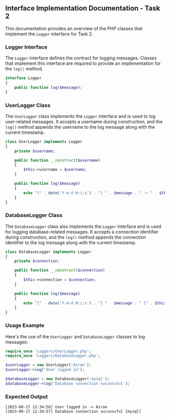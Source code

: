 ## Interface Implementation Documentation - Task 2

This documentation provides an overview of the PHP classes that implement the `Logger` interface for Task 2.

### Logger Interface

The `Logger` interface defines the contract for logging messages. Classes that implement this interface are required to provide an implementation for the `log()` method.

```php
interface Logger
{
    public function log($message);
}
```

### UserLogger Class

The `UserLogger` class implements the `Logger` interface and is used to log user-related messages. It accepts a username during construction, and the `log()` method appends the username to the log message along with the current timestamp.

```php
class UserLogger implements Logger
{
    private $username;

    public function __construct($username)
    {
        $this->username = $username;
    }

    public function log($message)
    {
        echo "[" . date('Y-m-d H:i:s') . "] " . $message . " -> " . $this->username . "\n";
    }
}
```

### DatabaseLogger Class

The `DatabaseLogger` class also implements the `Logger` interface and is used for logging database-related messages. It accepts a connection identifier during construction, and the `log()` method appends the connection identifier to the log message along with the current timestamp.

```php
class DatabaseLogger implements Logger
{
    private $connection;

    public function __construct($connection)
    {
        $this->connection = $connection;
    }

    public function log($message)
    {
        echo "[" . date('Y-m-d H:i:s') . "] " . $message . " [" . $this->connection . "]\n";
    }
}
```

### Usage Example

Here's the use of the `UserLogger` and `DatabaseLogger` classes to log messages:

```php
require_once 'Loggers/UserLogger.php';
require_once 'Loggers/DatabaseLogger.php';

$userLogger = new UserLogger('Azran');
$userLogger->log('User logged in');

$databaseLogger = new DatabaseLogger('mysql');
$databaseLogger->log('Database connection successful');
```

### Expected Output


```
[2023-08-17 12:34:56] User logged in -> Azran
[2023-08-17 12:34:57] Database connection successful [mysql]
```
